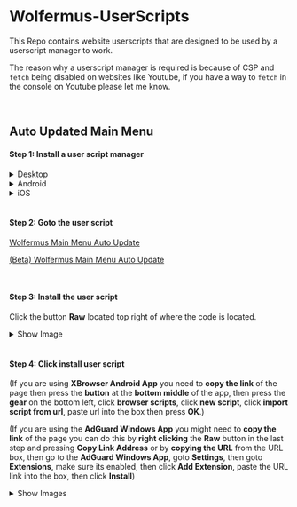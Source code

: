# Wolfermus-UserScripts

This Repo contains website userscripts that are designed to be used by a userscript manager to work.

The reason why a userscript manager is required is because of CSP and `fetch` being disabled on websites like Youtube, if you have a way to `fetch` in the console on Youtube please let me know.

<br>

## Auto Updated Main Menu

#### Step 1: Install a user script manager
<details><summary>Desktop</summary>
<p>

##### Known compatibles: 
- Chrome: [Tampermonkey](https://chrome.google.com/webstore/detail/tampermonkey/dhdgffkkebhmkfjojejmpbldmpobfkfo)
- AdGuard: [Comes Installed With A User Script Manager](https://adguard.com/en/adguard-windows/overview.html) (Yes you need the **for windows** not the extension)

##### Unknown compatibles: 
- Chrome: [Violentmonkey](https://chrome.google.com/webstore/detail/violentmonkey/jinjaccalgkegednnccohejagnlnfdag)
- Opera/Opera GX: [Tampermonkey](https://addons.opera.com/en-gb/extensions/details/tampermonkey-beta/) or [Violentmonkey](https://violentmonkey.github.io/get-it/) (Follow **Note** About **Opera users**)
- Firefox: [Tampermonkey](https://addons.mozilla.org/en-GB/firefox/addon/tampermonkey/) or [Violentmonkey](https://addons.mozilla.org/en-GB/firefox/addon/violentmonkey/) or [Greasemonkey](https://addons.mozilla.org/en-GB/firefox/addon/greasemonkey/)
- Safari: [Tampermonkey](https://www.tampermonkey.net/?browser=safari) or [Userscripts](https://apps.apple.com/app/userscripts/id1463298887)
- Microsoft Edge: [Tampermonkey](https://microsoftedge.microsoft.com/addons/detail/tampermonkey/iikmkjmpaadaobahmlepeloendndfphd)
- Maxthon: [Violentmonkey](https://extension.maxthon.com/detail/index.php?view_id=1680)
	
</p>
</details>
	
<details><summary>Android</summary>
<p>

##### Known compatibles: 

##### Unknown compatibles: 
- Kiwi: [Tampermonkey](https://chrome.google.com/webstore/detail/tampermonkey/dhdgffkkebhmkfjojejmpbldmpobfkfo) or [Violentmonkey](https://chrome.google.com/webstore/detail/violentmonkey/jinjaccalgkegednnccohejagnlnfdag)
- XBrowser: [Comes Installed With A User Script Manager](https://play.google.com/store/apps/details?id=com.xbrowser.play)
- AdGuard: [Comes Installed With A User Script Manager](https://adguard.com/en/adguard-android/overview.html) (Altho to use the User Script Manager you need the pro version of the app which either you can pay for or get a limited time trial)
- Firefox: [Greasemonkey](https://addons.mozilla.org/en-GB/firefox/addon/greasemonkey/), [Tampermonkey](https://addons.mozilla.org/en-GB/firefox/addon/tampermonkey/) or [Violentmonkey](https://addons.mozilla.org/en-GB/firefox/addon/violentmonkey/)
	
</p>
</details>
	
<details><summary>iOS</summary>
<p>

##### Known compatibles: 

##### Unknown compatibles: 
- Safari: [Tampermonkey](https://www.tampermonkey.net/?browser=safari) or [Userscripts](https://apps.apple.com/app/userscripts/id1463298887)
- AdGuard: [Comes Installed With A User Script Manager](https://adguard.com/en/adguard-ios/overview.html) (Altho to use the User Script Manager you need the pro version of the app which either you can pay for or get a limited time trial)
- Firefox: [Greasemonkey](https://addons.mozilla.org/en-GB/firefox/addon/greasemonkey/), [Tampermonkey](https://addons.mozilla.org/en-GB/firefox/addon/tampermonkey/) or [Violentmonkey](https://addons.mozilla.org/en-GB/firefox/addon/violentmonkey/)
	
</p>
</details>
	
<br>
	
#### Step 2: Goto the user script
[Wolfermus Main Menu Auto Update](Main.user.js)

[(Beta) Wolfermus Main Menu Auto Update](MainBetaBranch.user.js)

<br>
	
#### Step 3: Install the user script
Click the button **Raw** located top right of where the code is located.
<details><summary>Show Image</summary>
<p>

![How To Install UserScript Image](https://github.com/user-attachments/assets/161b0f53-caae-4290-a3cc-ca555a6e8404)

</p>
</details>
	
<br>
	
#### Step 4: Click install user script
(If you are using **XBrowser Android App** you need to **copy the link** of the page then press the **button** at the **bottom middle** of the app,
then press the **gear** on the bottom left, click **browser scripts**, click **new script**, click **import script from url**, paste url into the box then press **OK**.)
	
(If you are using the **AdGuard Windows App** you might need to **copy the link** of the page you can do this by **right clicking** the **Raw** button in the last step and pressing **Copy Link Address** or by **copying the URL** from the URL box, then go to the **AdGuard Windows App**, goto **Settings**, then goto **Extensions**, make sure its enabled,
then click **Add Extension**, paste the URL link into the box, then click **Install**)
<details><summary>Show Images</summary>
<p>

![AdGuard Add Script Image](https://github.com/user-attachments/assets/d99603fd-9730-46f7-981c-f625abf759a0)
![Tampermonkey Add Script Image](https://github.com/user-attachments/assets/c991b104-448c-4c88-89a0-0db6bd19ee4b)

</p>
</details>
